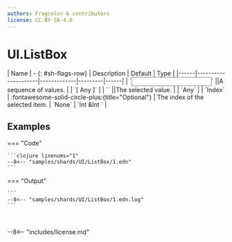 ```yaml
---
authors: Fragcolor & contributors
license: CC-BY-SA-4.0
---
```



# UI.ListBox

<div class="sh-parameters" markdown="1">
| Name | - {: #sh-flags-row} | Description | Default | Type |
|------|---------------------|-------------|---------|------|
| `<input>` ||A sequence of values. | | `[ Any ]` |
| `<output>` ||The selected value. | | `Any` |
| `Index` | :fontawesome-solid-circle-plus:{title="Optional"}  | The index of the selected item. | `None` | `Int &Int ` |

</div>



## Examples

=== "Code"

    ```clojure linenums="1"
    --8<-- "samples/shards/UI/ListBox/1.edn"
    ```

=== "Output"

    ```
    --8<-- "samples/shards/UI/ListBox/1.edn.log"
    ```
&nbsp;

--8<-- "includes/license.md"
